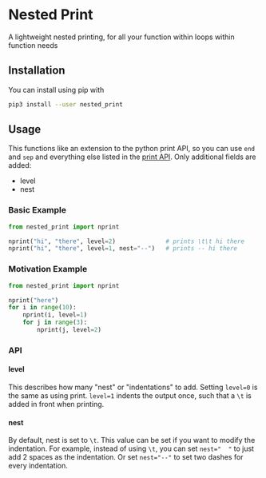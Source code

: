 # Nested Print
A lightweight nested printing, for all your function within loops within function needs

## Installation
You can install using pip with

```bash
pip3 install --user nested_print
```

## Usage
This functions like an extension to the python print API, so you can use `end` and `sep` and everything else listed in the [print API](https://docs.python.org/3/library/functions.html#print). Only additional fields are added:

* level
* nest

### Basic Example

```python
from nested_print import nprint

nprint("hi", "there", level=2)              # prints \t\t hi there
nprint("hi", "there", level=1, nest="--")   # prints -- hi there
```

### Motivation Example

```python
from nested_print import nprint

nprint("here")
for i in range(10):
    nprint(i, level=1)
    for j in range(3):
        nprint(j, level=2)
```

### API

#### level
This describes how many "nest" or "indentations" to add. Setting `level=0` is the same as using print. `level=1` indents the output once, such that a `\t` is added in front when printing.

#### nest
By default, nest is set to `\t`. This value can be set if you want to modify the indentation. For example, instead of using `\t`, you can set `nest="  "` to just add 2 spaces as the indentation. Or set `nest="--"` to set two dashes for every indentation.
